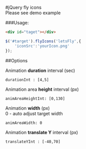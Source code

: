 #jQuery fly icons<br />
Please see demo example

###Usage:

```html
<div id="taget"></div>
```
```javascript
$('#target').flyIcons('letsFly',{
	'iconSrc':'yourIcon.png'
});

```

##Options

Animation **duration** interval (sec)
```
durationInt : [4,5]
```

Animation area **height** interval (px)
```
animAreaHeightInt: [0,130]
```
Animation **width** (px)<br />0 - auto adjust target width
```
animAreaWidth: 0
```

Animation **translate Y** interval (px)
```
translateYInt : [-40,70]
```
